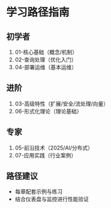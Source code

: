 # 学习路径指南

## 初学者

1) 01-核心基础（概念/机制）
2) 02-查询处理（优化入门）
3) 04-部署运维（基本运维）

## 进阶

1) 03-高级特性（扩展/安全/流处理/向量）
2) 06-形式化理论（理论基础）

## 专家

1) 05-前沿技术（2025/AI/分布式）
2) 07-应用实践（行业案例）

## 路径建议

- 每章配套示例与练习
- 结合仪表盘与监控进行性能验证
